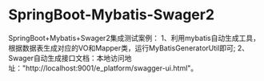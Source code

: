 # SpringBoot-Mybatis-Swager2
SpringBoot+Mybatis+Swager2集成测试案例：
  1、利用mybatis自动生成工具，根据数据表生成对应的VO和Mapper类，运行MyBatisGeneratorUtil即可;
  2、Swager自动生成接口文档：本地访问地址："http://localhost:9001/e_platform/swagger-ui.html"。
